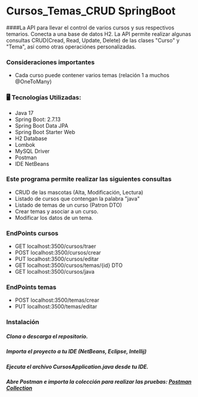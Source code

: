 # Cursos_Temas_CRUD SpringBoot
####La API para llevar el control de varios cursos y sus respectivos temarios.
Conecta a una base de datos H2. 
La API permite realizar algunas consultas CRUD(Cread, Read, Update, Delete) de las clases "Curso" y "Tema", así como otras operaciónes personalizadas.
 ### Consideraciones importantes 
 * Cada curso puede contener varios temas (relación 1 a muchos @OneToMany)

 ### 🖥️ Tecnologías Utilizadas:
* Java 17
* Spring Boot: 2.7.13
* Spring Boot Data JPA
* Spring Boot Starter Web
* H2 Database
* Lombok
* MySQL Driver
* Postman
* IDE NetBeans
 
 ### Este programa permite realizar las siguientes consultas 
 * CRUD de las mascotas (Alta, Modificación, Lectura)
 * Listado de cursos que contengan la palabra "java"
 * Listado de temas de un curso (Patron DTO)
 * Crear temas y asociar a un curso. 
 * Modificar los datos de un tema.

 ### EndPoints cursos
 * GET      localhost:3500/cursos/traer
 * POST     localhost:3500/cursos/crear
 * PUT      localhost:3500/cursos/editar
 * GET      localhost:3500/cursos/temas/{id} DTO
 * GET      localhost:3500/cursos/java

 ### EndPoints temas
 * POST     localhost:3500/temas/crear
 * PUT      localhost:3500/temas/editar

 ### Instalación

##### Clona o descarga el repositorio.
##### Importa el proyecto a tu IDE (NetBeans, Eclipse, Intellij)
##### Ejecuta el archivo CursosApplication.java desde tu IDE.
##### Abre Postman e importa la colección para realizar las pruebas: [Postman Collection](https://github.com/luzhersor/Cursos_Temas_CRUD/blob/main/Estudiante_Programaci%C3%B3n.postman_collection.json)
